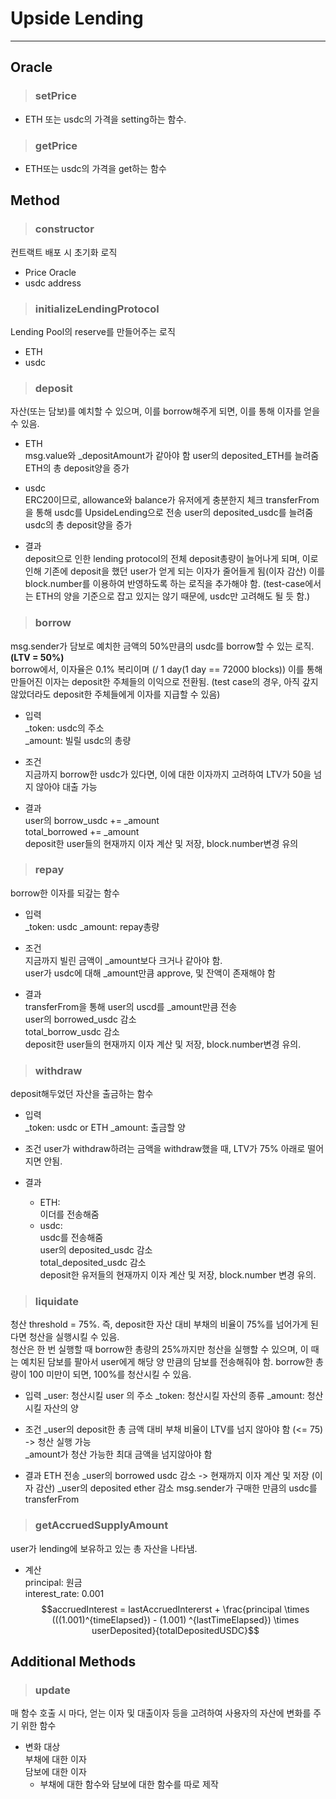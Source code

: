 # Upside Lending
* * *
## Oracle
> ### setPrice
- ETH 또는 usdc의 가격을 setting하는 함수.
> ### getPrice
- ETH또는 usdc의 가격을 get하는 함수

## Method

>### constructor   
컨트랙트 배포 시 초기화 로직
- Price Oracle
- usdc address

>### initializeLendingProtocol
Lending Pool의 reserve를 만들어주는 로직
- ETH
- usdc

>### deposit
자산(또는 담보)를 예치할 수 있으며, 이를 borrow해주게 되면, 이를 통해 이자를 얻을 수 있음.

- ETH   
    msg.value와 _depositAmount가 같아야 함
    user의 deposited_ETH를 늘려줌
    ETH의 총 deposit양을 증가
- usdc   
    ERC20이므로, allowance와 balance가 유저에게 충분한지 체크
    transferFrom을 통해 usdc를 UpsideLending으로 전송
    user의 deposited_usdc를 늘려줌
    usdc의 총 deposit양을 증가

- 결과   
    deposit으로 인한 lending protocol의 전체 deposit총량이 늘어나게 되며, 이로 인해 기존에 deposit을 했던 user가 얻게 되는 이자가 줄어들게 됨(이자 감산)
    이를 block.number를 이용하여 반영하도록 하는 로직을 추가해야 함. (test-case에서는 ETH의 양을 기준으로 잡고 있지는 않기 때문에, usdc만 고려해도 될 듯 함.)

>### borrow
msg.sender가 담보로 예치한 금액의 50%만큼의 usdc를 borrow할 수 있는 로직. **(LTV = 50%)**   
borrow에서, 이자율은 0.1% 복리이며 (/ 1 day(1 day == 72000 blocks)) 이를 통해 만들어진 이자는 deposit한 주체들의 이익으로 전환됨. (test case의 경우, 아직 갚지 않았더라도 deposit한 주체들에게 이자를 지급할 수 있음)

- 입력   
    _token: usdc의 주소   
    _amount: 빌릴 usdc의 총량

- 조건   
    지금까지 borrow한 usdc가 있다면, 이에 대한 이자까지 고려하여 LTV가 50을 넘지 않아야 대출 가능

- 결과   
    user의 borrow_usdc += _amount   
    total_borrowed += _amount   
    deposit한 user들의 현재까지 이자 계산 및 저장, block.number변경 유의

>### repay
borrow한 이자를 되갚는 함수
- 입력   
    _token: usdc
    _amount: repay총량

- 조건    
    지금까지 빌린 금액이 _amount보다 크거나 같아야 함.   
    user가 usdc에 대해 _amount만큼 approve, 및 잔액이 존재해야 함   

- 결과   
    transferFrom을 통해 user의 uscd를 _amount만큼 전송   
    user의 borrowed_usdc 감소   
    total_borrow_usdc 감소   
    deposit한 user들의 현재까지 이자 계산 및 저장, block.number변경 유의.   
    
>### withdraw
deposit해두었던 자산을 출금하는 함수
- 입력   
    _token: usdc or ETH
    _amount: 출금할 양   

- 조건
    user가 withdraw하려는 금액을 withdraw했을 때, LTV가 75% 아래로 떨어지면 안됨.   

- 결과   
    * ETH:    
        이더를 전송해줌
    * usdc:      
        usdc를 전송해줌    
        user의 deposited_usdc 감소   
        total_deposited_usdc 감소   
        deposit한 유저들의 현재까지 이자 계산 및 저장, block.number 변경 유의.

>### liquidate
청산 threshold = 75%. 즉, deposit한 자산 대비 부채의 비율이 75%를 넘어가게 된다면 청산을 실행시킬 수 있음.   
청산은 한 번 실행할 때 borrow한 총량의 25%까지만 청산을 실행할 수 있으며, 이 때는 예치된 담보를 팔아서 user에게 해당 양 만큼의 담보를 전송해줘야 함. borrow한 총량이 100 미만이 되면, 100%를 청산시킬 수 있음.

- 입력
    _user: 청산시킬 user 의 주소
    _token: 청산시킬 자산의 종류
    _amount: 청산시킬 자산의 양

- 조건
    _user의 deposit한 총 금액 대비 부채 비율이 LTV를 넘지 않아야 함 (<= 75) -> 청산 실행 가능    
    _amount가 청산 가능한 최대 금액을 넘지않아야 함

- 결과
    ETH 전송
    _user의 borrowed usdc 감소 -> 현재까지 이자 계산 및 저장 (이자 감산)
    _user의 deposited ether 감소
    msg.sender가 구매한 만큼의 usdc를 transferFrom

>### getAccruedSupplyAmount

user가 lending에 보유하고 있는 총 자산을 나타냄.   
- 계산   
    principal: 원금   
    interest_rate: 0.001   
    $$accruedInterest = lastAccruedIntererst + \frac{principal \times (((1.001)^{timeElapsed}) - (1.001) ^{lastTimeElapsed}) \times userDeposited}{totalDepositedUSDC}$$
    
    
## Additional Methods

>### update
매 함수 호출 시 마다, 얻는 이자 및 대출이자 등을 고려하여 사용자의 자산에 변화를 주기 위한 함수   
- 변화 대상       
    부채에 대한 이자   
    담보에 대한 이자   
    * 부채에 대한 함수와 담보에 대한 함수를 따로 제작